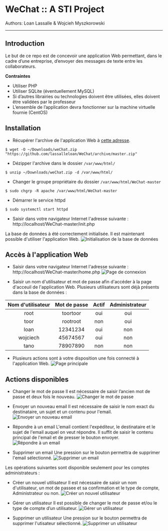 # WeChat :: A STI Project
Authors: Loan Lassalle & Wojcieh Myszkorowski
***

## Introduction

Le but de ce repo est de concevoir une application Web permettant, dans le cadre d’une entreprise, d’envoyer des messages de texte entre les collaborateurs.

**Contraintes**
- Utiliser PHP
- Utiliser SQLite (éventuellement MySQL)
- Si d’autres librairies ou technologies doivent être utilisées, elles doivent être validées par le professeur
- L’ensemble de l’application devra fonctionner sur la machine virtuelle fournie (CentOS)

## Installation

* Récupérer l'archive de l'application Web à [cette adresse](https://github.com/lassalleloan/WeChat/archive/master.zip "Archive ZIP").

`$ wget -O ~/Downloads/weChat.zip "https://github.com/lassalleloan/WeChat/archive/master.zip"`

* Dézipper l'archive dans le dossier `/var/www/html/`

`$ unzip ~/Downloads/weChat.zip -d /var/www/html/`

* Changer le groupe propriétaire du dossier `/var/www/html/WeChat-master`

`$ sudo chgrp -R apache /var/www/html/WeChat-master`

* Démarrer le service httpd

`$ sudo systemctl start httpd`

* Saisir dans votre navigateur Internet l'adresse suivante : http://localhost/WeChat-master/init.php

La base de données à été correctement initialisée. Il est maintenant possible d'utiliser l'application Web.
![Initialisation de la base de données](./images_manuel/init.png "Initialisation de la base de données")

## Accès à l'application Web

* Saisir dans votre navigateur Internet l'adresse suivante : http://localhost/WeChat-master/home.php
![Page de connexion](./images_manuel/login.png "Page de connexion")

* Saisir un nom d'utilisateur et mot de passe afin d'accéder à la page d'acceuil de l'application Web.
Plusieurs utilisateurs sont déjà présents dans la base de données :

| Nom d'utilisateur | Mot de passe | Actif | Administrateur |
|:-----------------:|:------------:|:-----:|:--------------:|
|        root       |   toortoor   |  oui  |       oui      |
|        toor       |   rootroot   |  non  |       oui      |
|        loan       |   12341234   |  oui  |       non      |
|      wojciech     |   45674567   |  oui  |       non      |
|        tano       |   78907890   |  non  |       non      |

* Plusieurs actions sont à votre disposition une fois connecté à l'application Web.
![Page principale](./images_manuel/home.png "Page principale")

## Actions disponibles

* Changer le mot de passe
Il est nécessaire de saisir l’ancien mot de passe et deux fois le nouveau.
![Changer le mot de passe](./images_manuel/changePassword.png "Changer le mot de passe")
   
* Envoyer un nouveau email
Il est nécessaire de saisir le nom exact du destinataire, un sujet et un contenu pour l'email.
![Envoyer un nouveau email](./images_manuel/writeEmail.png "Envoyer un nouveau email")
   
* Répondre à un email
L'email contient l'expéditeur, le destinataire et le sujet de l'email auquel on veut répondre.
Il suffit de saisir le contenu principal de l'email et de presser le bouton envoyer.
![Répondre à un email](./images_manuel/reply.png "Répondre à un email")
   
* Supprimer un email
Une pression sur le bouton permettra de supprimer l'email sélectionné.
![Supprimer un email](./images_manuel/deleteEmail.png "Supprimer un email")

Les opérations suivantes sont disponible seulement pour les comptes administrateurs :

* Créer un nouvel utilisateur
Il est nécessaire de saisir un nom d'utilisateur, un mot de passee et sa confirmation et le type de compte, Administrateur ou non.
![Créer un nouvel utilisateur](./images_manuel/newUser.png "Créer un nouvel utilisateur")

* Gérer un utilisateur
Il est possible de changer le mot de passe et/ou le type de compte d’un utilisateur.
![Gérer un utilisateur](./images_manuel/manageUser.png "Gérer un utilisateur")

* Supprimer un utilisateur
Une pression sur le bouton permettra de supprimer l'utisateur sélectionné.
![Supprimer un utilisateur](./images_manuel/deleteUser.png "Supprimer un utilisateur")
